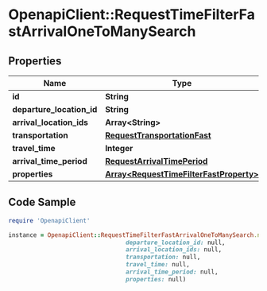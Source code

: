 # OpenapiClient::RequestTimeFilterFastArrivalOneToManySearch

## Properties

Name | Type | Description | Notes
------------ | ------------- | ------------- | -------------
**id** | **String** |  | 
**departure_location_id** | **String** |  | 
**arrival_location_ids** | **Array&lt;String&gt;** |  | 
**transportation** | [**RequestTransportationFast**](RequestTransportationFast.md) |  | 
**travel_time** | **Integer** |  | 
**arrival_time_period** | [**RequestArrivalTimePeriod**](RequestArrivalTimePeriod.md) |  | 
**properties** | [**Array&lt;RequestTimeFilterFastProperty&gt;**](RequestTimeFilterFastProperty.md) |  | 

## Code Sample

```ruby
require 'OpenapiClient'

instance = OpenapiClient::RequestTimeFilterFastArrivalOneToManySearch.new(id: null,
                                 departure_location_id: null,
                                 arrival_location_ids: null,
                                 transportation: null,
                                 travel_time: null,
                                 arrival_time_period: null,
                                 properties: null)
```


